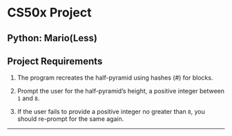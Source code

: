 # CS50x Project
## Python: Mario(Less)

## Project Requirements
1. The program recreates the half-pyramid using hashes (#) for blocks.

2. Prompt the user for the half-pyramid’s height, a positive integer between ```1``` and ```8```.

3. If the user fails to provide a positive integer no greater than ```8```, you should re-prompt for the same again.

---
